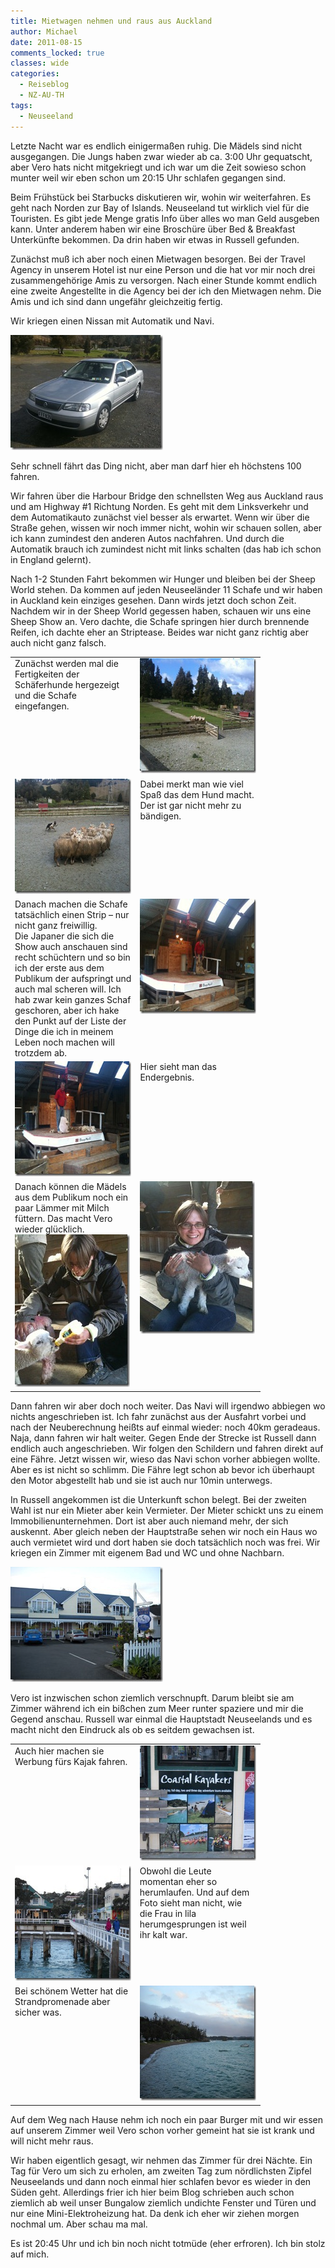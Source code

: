 ```yaml
---
title: Mietwagen nehmen und raus aus Auckland
author: Michael
date: 2011-08-15
comments_locked: true
classes: wide
categories:
  - Reiseblog
  - NZ-AU-TH
tags:
  - Neuseeland
---
```


<p>Letzte Nacht war es endlich einigerma&szlig;en ruhig. Die M&auml;dels sind nicht ausgegangen. Die Jungs haben zwar wieder ab ca. 3:00 Uhr gequatscht, aber Vero hats nicht mitgekriegt und ich war um die Zeit sowieso schon munter weil wir eben schon um 20:15 Uhr schlafen gegangen sind.</p>
<p>Beim Fr&uuml;hst&uuml;ck bei Starbucks diskutieren wir, wohin wir weiterfahren. Es geht nach Norden zur Bay of Islands. Neuseeland tut wirklich viel f&uuml;r die Touristen. Es gibt jede Menge gratis Info &uuml;ber alles wo man Geld ausgeben kann. Unter anderem haben wir eine Brosch&uuml;re &uuml;ber Bed &amp; Breakfast Unterk&uuml;nfte bekommen. Da drin haben wir etwas in Russell gefunden.</p>
<p>Zun&auml;chst mu&szlig; ich aber noch einen Mietwagen besorgen. Bei der Travel Agency in unserem Hotel ist nur eine Person und die hat vor mir noch drei zusammengeh&ouml;rige Amis zu versorgen. Nach einer Stunde kommt endlich eine zweite Angestellte in die Agency bei der ich den Mietwagen nehm. Die Amis und ich sind dann ungef&auml;hr gleichzeitig fertig.</p>
<p>Wir kriegen einen Nissan mit Automatik und Navi.</p>
<p><a href="/assets/images/2011/08/IMG_0633.jpg"><img src="/assets/images/2011/08/IMG_0633_thumb.jpg" width="244" height="184" alt="IMG_0633" border="0" /></a></p>
<p>Sehr schnell f&auml;hrt das Ding nicht, aber man darf hier eh h&ouml;chstens 100 fahren.</p>
<p>Wir fahren &uuml;ber die Harbour Bridge den schnellsten Weg aus Auckland raus und am Highway #1 Richtung Norden. Es geht mit dem Linksverkehr und dem Automatikauto zun&auml;chst viel besser als erwartet. Wenn wir &uuml;ber die Stra&szlig;e gehen, wissen wir noch immer nicht, wohin wir schauen sollen, aber ich kann zumindest den anderen Autos nachfahren. Und durch die Automatik brauch ich zumindest nicht mit links schalten (das hab ich schon in England gelernt).</p>
<p>Nach 1-2 Stunden Fahrt bekommen wir Hunger und bleiben bei der Sheep World stehen. Da kommen auf jeden Neuseel&auml;nder 11 Schafe und wir haben in Auckland kein einziges gesehen. Dann wirds jetzt doch schon Zeit. Nachdem wir in der Sheep World gegessen haben, schauen wir uns eine Sheep Show an. Vero dachte, die Schafe springen hier durch brennende Reifen, ich dachte eher an Striptease. Beides war nicht ganz richtig aber auch nicht ganz falsch.</p>
<table style="width: 400px;" border="0" cellspacing="0" cellpadding="2">
<tbody>
<tr>
<td valign="top" width="200">Zun&auml;chst werden mal die Fertigkeiten der Sch&auml;ferhunde hergezeigt und die Schafe eingefangen.</td>
<td valign="top" width="200"><a href="/assets/images/2011/08/IMG_0635.jpg"><img src="/assets/images/2011/08/IMG_0635_thumb.jpg" width="244" height="184" alt="IMG_0635" border="0" /></a></td>
</tr>
<tr>
<td valign="top" width="200"><a href="/assets/images/2011/08/IMG_0638.jpg"><img src="/assets/images/2011/08/IMG_0638_thumb.jpg" width="244" height="184" alt="IMG_0638" border="0" /></a></td>
<td valign="top" width="200">Dabei merkt man wie viel Spa&szlig; das dem Hund macht. Der ist gar nicht mehr zu b&auml;ndigen.</td>
</tr>
<tr>
<td valign="top" width="200">Danach machen die Schafe tats&auml;chlich einen Strip &ndash; nur nicht ganz freiwillig. <br />Die Japaner die sich die Show auch anschauen sind recht sch&uuml;chtern und so bin ich der erste aus dem Publikum der aufspringt und auch mal scheren will. Ich hab zwar kein ganzes Schaf geschoren, aber ich hake den Punkt auf der Liste der Dinge die ich in meinem Leben noch machen will trotzdem ab.</td>
<td valign="top" width="200"><a href="/assets/images/2011/08/IMG_0639.jpg"><img src="/assets/images/2011/08/IMG_0639_thumb.jpg" width="244" height="184" alt="IMG_0639" border="0" /></a></td>
</tr>
<tr>
<td valign="top" width="200"><a href="/assets/images/2011/08/IMG_0643.jpg"><img src="/assets/images/2011/08/IMG_0643_thumb.jpg" width="244" height="184" alt="IMG_0643" border="0" /></a></td>
<td valign="top" width="200">Hier sieht man das Endergebnis.</td>
</tr>
<tr>
<td valign="top" width="200">Danach k&ouml;nnen die M&auml;dels aus dem Publikum noch ein paar L&auml;mmer mit Milch f&uuml;ttern. Das macht Vero wieder gl&uuml;cklich.<a href="/assets/images/2011/08/IMG_0654.jpg"><img src="/assets/images/2011/08/IMG_0654_thumb.jpg" width="184" height="244" alt="IMG_0654" border="0" /></a></td>
<td valign="top" width="200"><a href="/assets/images/2011/08/IMG_0656.jpg"><img src="/assets/images/2011/08/IMG_0656_thumb.jpg" width="184" height="244" alt="IMG_0656" border="0" /></a></td>
</tr>
</tbody>
</table>
<p>Dann fahren wir aber doch noch weiter. Das Navi will irgendwo abbiegen wo nichts angeschrieben ist. Ich fahr zun&auml;chst aus der Ausfahrt vorbei und nach der Neuberechnung hei&szlig;ts auf einmal wieder: noch 40km geradeaus. Naja, dann fahren wir halt weiter. Gegen Ende der Strecke ist Russell dann endlich auch angeschrieben. Wir folgen den Schildern und fahren direkt auf eine F&auml;hre. Jetzt wissen wir, wieso das Navi schon vorher abbiegen wollte. Aber es ist nicht so schlimm. Die F&auml;hre legt schon ab bevor ich &uuml;berhaupt den Motor abgestellt hab und sie ist auch nur 10min unterwegs.</p>
<p>In Russell angekommen ist die Unterkunft schon belegt. Bei der zweiten Wahl ist nur ein Mieter aber kein Vermieter. Der Mieter schickt uns zu einem Immobilienunternehmen. Dort ist aber auch niemand mehr, der sich auskennt. Aber gleich neben der Hauptstra&szlig;e sehen wir noch ein Haus wo auch vermietet wird und dort haben sie doch tats&auml;chlich noch was frei. Wir kriegen ein Zimmer mit eigenem Bad und WC und ohne Nachbarn.</p>
<p><a href="/assets/images/2011/08/DSCN0667.jpg"><img src="/assets/images/2011/08/DSCN0667_thumb.jpg" width="244" height="184" alt="DSCN0667" border="0" /></a></p>
<p>Vero ist inzwischen schon ziemlich verschnupft. Darum bleibt sie am Zimmer w&auml;hrend ich ein bi&szlig;chen zum Meer runter spaziere und mir die Gegend anschau. Russell war einmal die Hauptstadt Neuseelands und es macht nicht den Eindruck als ob es seitdem gewachsen ist.</p>
<table style="width: 400px;" border="0" cellspacing="0" cellpadding="2">
<tbody>
<tr>
<td valign="top" width="200">Auch hier machen sie Werbung f&uuml;rs Kajak fahren.</td>
<td valign="top" width="200"><a href="/assets/images/2011/08/DSCN0668.jpg"><img src="/assets/images/2011/08/DSCN0668_thumb.jpg" width="244" height="184" alt="DSCN0668" border="0" /></a></td>
</tr>
<tr>
<td valign="top" width="200"><a href="/assets/images/2011/08/DSCN0671.jpg"><img src="/assets/images/2011/08/DSCN0671_thumb.jpg" width="244" height="184" alt="DSCN0671" border="0" /></a></td>
<td valign="top" width="200">Obwohl die Leute momentan eher so herumlaufen. Und auf dem Foto sieht man nicht, wie die Frau in lila herumgesprungen ist weil ihr kalt war.</td>
</tr>
<tr>
<td valign="top" width="200">Bei sch&ouml;nem Wetter hat die Strandpromenade aber sicher was.</td>
<td valign="top" width="200"><a href="/assets/images/2011/08/DSCN0673.jpg"><img src="/assets/images/2011/08/DSCN0673_thumb.jpg" width="244" height="184" alt="DSCN0673" border="0" /></a></td>
</tr>
</tbody>
</table>
<p>Auf dem Weg nach Hause nehm ich noch ein paar Burger mit und wir essen auf unserem Zimmer weil Vero schon vorher gemeint hat sie ist krank und will nicht mehr raus.</p>
<p>Wir haben eigentlich gesagt, wir nehmen das Zimmer f&uuml;r drei N&auml;chte. Ein Tag f&uuml;r Vero um sich zu erholen, am zweiten Tag zum n&ouml;rdlichsten Zipfel Neuseelands und dann noch einmal hier schlafen bevor es wieder in den S&uuml;den geht. Allerdings frier ich hier beim Blog schrieben auch schon ziemlich ab weil unser Bungalow ziemlich undichte Fenster und T&uuml;ren und nur eine Mini-Elektroheizung hat. Da denk ich eher wir ziehen morgen nochmal um. Aber schau ma mal.</p>
<p>Es ist 20:45 Uhr und ich bin noch nicht totm&uuml;de (eher erfroren). Ich bin stolz auf mich.</p>
